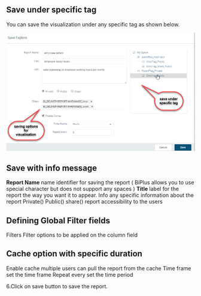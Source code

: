 ## Save under specific tag

You can save the visualization under any specific tag as shown below.

![enter image description here](https://raw.githubusercontent.com/sv18042016/fp1/e3b7bf2c45247e84daf15a733ebe46301c7a2004/images/saving%20report.png)
## Save with info message

**Report Name** name identifier for saving the report ( BiPlus allows you to use special character but does not  support any spaces )
**Title** label for the report the way you want it to appear.
Info any specific information about the report
Private() Public() share() report accessibility to the users

## Defining Global Filter fields
Filters Filter options to be applied on the column field


## Cache option with specific duration

Enable cache multiple users can pull the report from the cache
Time frame set the time frame 
Repeat every set the time period

6.Click on save button to save the report.


<!--stackedit_data:
eyJoaXN0b3J5IjpbLTk3ODg2NzUyNl19
-->
